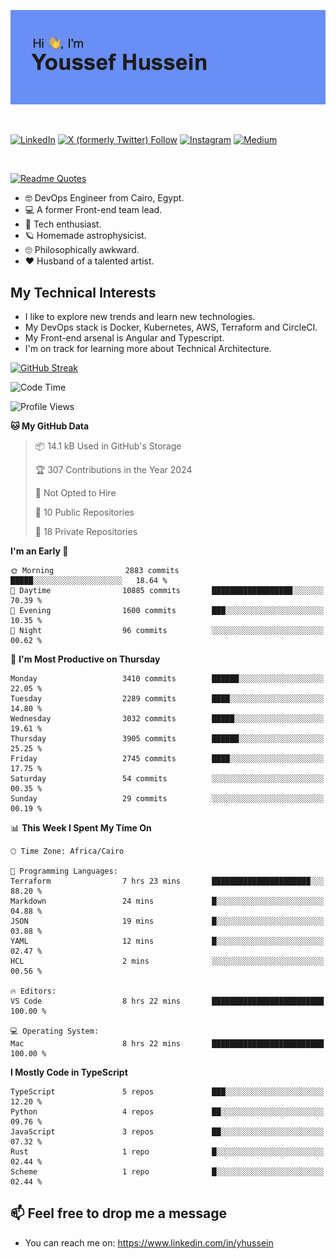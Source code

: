 [![Youssef's GitHub Banner](./assets/youssef-hussein.png)](https://github.com/yorki404)

</br>

[![LinkedIn](https://img.shields.io/badge/linkedin-%230077B5.svg?style=for-the-badge&logo=linkedin&logoColor=white)](https://www.linkedin.com/in/yhussein/)
[![X (formerly Twitter) Follow](https://img.shields.io/twitter/follow/devqik_?style=for-the-badge&logo=X&logoColor=White&labelColor=White)](https://twitter.com/devqik_)
[![Instagram](https://img.shields.io/badge/devqik-E4405F?style=for-the-badge&logo=Instagram&logoColor=white)](https://instagram.com/devqik)
[![Medium](https://img.shields.io/badge/Medium-12100E?style=for-the-badge&logo=medium&logoColor=white)](https://medium.com/@devqik)

</br>

[![Readme Quotes](https://quotes-github-readme.vercel.app/api?type=horizontal&theme=dark)](https://github.com/piyushsuthar/github-readme-quotes)

- :nerd_face: DevOps Engineer from Cairo, Egypt.
- :computer: A former Front-end team lead.
- :satellite: Tech enthusiast.
- :ringed_planet: Homemade astrophysicist.
- :roll_eyes: Philosophically awkward.
- :heart: Husband of a talented artist.

## My Technical Interests

- I like to explore new trends and learn new technologies.
- My DevOps stack is Docker, Kubernetes, AWS, Terraform and CircleCI.
- My Front-end arsenal is Angular and Typescript.
- I'm on track for learning more about Technical Architecture.

[![GitHub Streak](https://streak-stats.demolab.com/?user=devqik&theme=dark)](https://git.io/streak-stats)

<!--START_SECTION:waka-->
![Code Time](http://img.shields.io/badge/Code%20Time-759%20hrs%2058%20mins-blue)

![Profile Views](http://img.shields.io/badge/Profile%20Views-0-blue)

**🐱 My GitHub Data** 

> 📦 14.1 kB Used in GitHub's Storage 
 > 
> 🏆 307 Contributions in the Year 2024
 > 
> 🚫 Not Opted to Hire
 > 
> 📜 10 Public Repositories 
 > 
> 🔑 18 Private Repositories 
 > 
**I'm an Early 🐤** 

```text
🌞 Morning                2883 commits        █████░░░░░░░░░░░░░░░░░░░░   18.64 % 
🌆 Daytime                10885 commits       ██████████████████░░░░░░░   70.39 % 
🌃 Evening                1600 commits        ███░░░░░░░░░░░░░░░░░░░░░░   10.35 % 
🌙 Night                  96 commits          ░░░░░░░░░░░░░░░░░░░░░░░░░   00.62 % 
```
📅 **I'm Most Productive on Thursday** 

```text
Monday                   3410 commits        ██████░░░░░░░░░░░░░░░░░░░   22.05 % 
Tuesday                  2289 commits        ████░░░░░░░░░░░░░░░░░░░░░   14.80 % 
Wednesday                3032 commits        █████░░░░░░░░░░░░░░░░░░░░   19.61 % 
Thursday                 3905 commits        ██████░░░░░░░░░░░░░░░░░░░   25.25 % 
Friday                   2745 commits        ████░░░░░░░░░░░░░░░░░░░░░   17.75 % 
Saturday                 54 commits          ░░░░░░░░░░░░░░░░░░░░░░░░░   00.35 % 
Sunday                   29 commits          ░░░░░░░░░░░░░░░░░░░░░░░░░   00.19 % 
```


📊 **This Week I Spent My Time On** 

```text
🕑︎ Time Zone: Africa/Cairo

💬 Programming Languages: 
Terraform                7 hrs 23 mins       ██████████████████████░░░   88.20 % 
Markdown                 24 mins             █░░░░░░░░░░░░░░░░░░░░░░░░   04.88 % 
JSON                     19 mins             █░░░░░░░░░░░░░░░░░░░░░░░░   03.88 % 
YAML                     12 mins             █░░░░░░░░░░░░░░░░░░░░░░░░   02.47 % 
HCL                      2 mins              ░░░░░░░░░░░░░░░░░░░░░░░░░   00.56 % 

🔥 Editors: 
VS Code                  8 hrs 22 mins       █████████████████████████   100.00 % 

💻 Operating System: 
Mac                      8 hrs 22 mins       █████████████████████████   100.00 % 
```

**I Mostly Code in TypeScript** 

```text
TypeScript               5 repos             ███░░░░░░░░░░░░░░░░░░░░░░   12.20 % 
Python                   4 repos             ██░░░░░░░░░░░░░░░░░░░░░░░   09.76 % 
JavaScript               3 repos             ██░░░░░░░░░░░░░░░░░░░░░░░   07.32 % 
Rust                     1 repo              █░░░░░░░░░░░░░░░░░░░░░░░░   02.44 % 
Scheme                   1 repo              █░░░░░░░░░░░░░░░░░░░░░░░░   02.44 % 
```




<!--END_SECTION:waka-->

## 📫 Feel free to drop me a message
- You can reach me on: https://www.linkedin.com/in/yhussein

